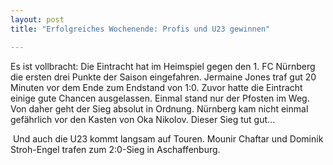```yaml
---
layout: post
title: "Erfolgreiches Wochenende: Profis und U23 gewinnen"

---
```


Es ist vollbracht: Die Eintracht hat im Heimspiel gegen den 1. FC Nürnberg die ersten drei Punkte der Saison eingefahren. Jermaine Jones traf gut 20 Minuten vor dem Ende zum Endstand von 1:0. Zuvor hatte die Eintracht einige gute Chancen ausgelassen. Einmal stand nur der Pfosten im Weg. Von daher geht der Sieg absolut in Ordnung. Nürnberg kam nicht einmal gefährlich vor den Kasten von Oka Nikolov. Dieser Sieg tut gut...

 Und auch die U23 kommt langsam auf Touren. Mounir Chaftar und Dominik Stroh-Engel trafen zum 2:0-Sieg in Aschaffenburg.
